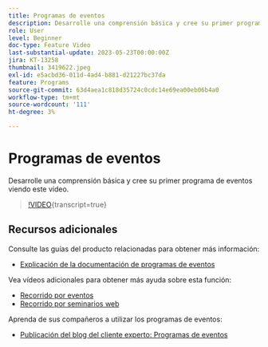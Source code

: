 ```yaml
---
title: Programas de eventos
description: Desarrolle una comprensión básica y cree su primer programa de eventos.
role: User
level: Beginner
doc-type: Feature Video
last-substantial-update: 2023-05-23T00:00:00Z
jira: KT-13258
thumbnail: 3419622.jpeg
exl-id: e5acbd36-011d-4ad4-b881-d21227bc37da
feature: Programs
source-git-commit: 63d4aea1c818d35724c0cdc14e69ea00eb06b4a0
workflow-type: tm+mt
source-wordcount: '111'
ht-degree: 3%

---
```


# Programas de eventos

Desarrolle una comprensión básica y cree su primer programa de eventos viendo este vídeo.

>[!VIDEO](https://video.tv.adobe.com/v/3419622/?learn=on){transcript=true}

## Recursos adicionales

Consulte las guías del producto relacionadas para obtener más información:

* [Explicación de la documentación de programas de eventos](https://experienceleague.adobe.com/docs/marketo/using/product-docs/demand-generation/events/understanding-events/understanding-event-programs.html?lang=en)

Vea vídeos adicionales para obtener más ayuda sobre esta función:
* [Recorrido por eventos](https://experienceleague.adobe.com/docs/marketo-learn/tutorials/events/events-watch.html?lang=en)
* [Recorrido por seminarios web](https://experienceleague.adobe.com/docs/marketo-learn/tutorials/events/webinar-watch.html?lang=en)

Aprenda de sus compañeros a utilizar los programas de eventos:
* [Publicación del blog del cliente experto: Programas de eventos](https://nation.marketo.com/t5/product-blogs/marketo-success-series-event-programs/ba-p/299191)
